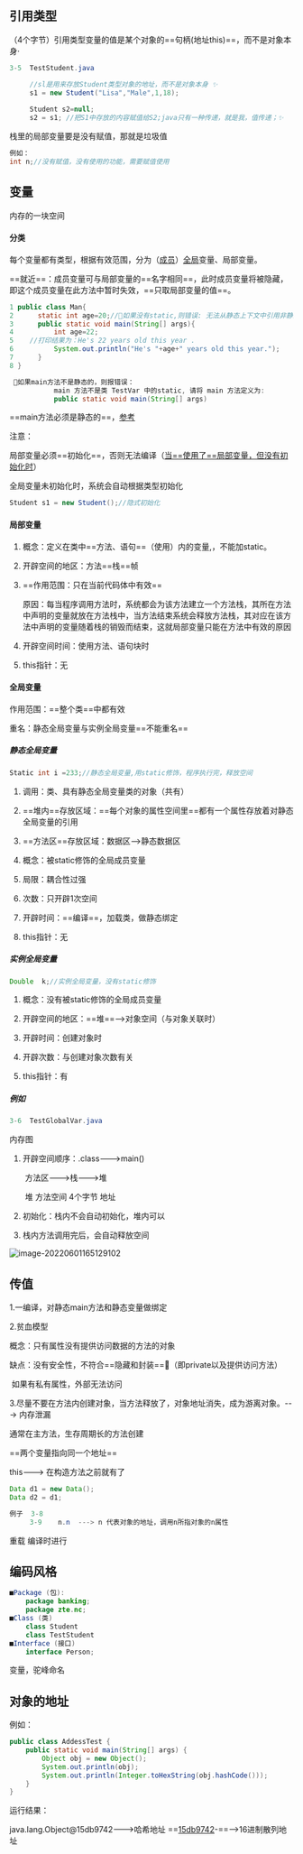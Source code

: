 ## 引用类型

（4个字节）引用类型变量的值是某个对象的==句柄(地址this)==，而不是对象本身·

```java
3-5  TestStudent.java

     //sl是用来存放Student类型对象的地址，而不是对象本身 ✨ 
     s1 = new Student("Lisa","Male",1,18);
       
     Student s2=null;
     s2 = s1; //把S1中存放的内容赋值给S2;java只有一种传递，就是我，值传递；✨  

```

栈里的局部变量要是没有赋值，那就是垃圾值

~~~java
例如：
int n;//没有赋值，没有使用的功能，需要赋值使用
~~~

## 变量

内存的一块空间

#### 分类

每个变量都有类型，根据有效范围，分为（<u>成员</u>）<u>全局</u>变量、局部变量。

==就近==：成员变量可与局部变量的==名字相同==，此时成员变量将被隐藏，即这个成员变量在此方法中暂时失效，==只取局部变量的值==。

~~~java
1 public class Man{
2      static int age=20;//👀如果没有static,则错误: 无法从静态上下文中引用非静态 变量 age
3      public static void main(String[] args){
4          int age=22;
5    //打印结果为：He's 22 years old this year .
6          System.out.println("He's "+age+" years old this year.");
7      }
8 } 
~~~

~~~java
 👀如果main方法不是静态的，则报错误：
           main 方法不是类 TestVar 中的static, 请将 main 方法定义为:
           public static void main(String[] args)
~~~

==main方法必须是静态的==，[参考](http://c.biancheng.net/view/972.html)

注意：

局部变量必须==初始化==，否则无法编译（<u>当==使用了==局部变量，但没有初始化时</u>）

全局变量未初始化时，系统会自动根据类型初始化

~~~java
Student s1 = new Student();//隐式初始化
~~~

#### 局部变量

1. 概念：定义在类中==方法、语句==（使用）内的变量,，不能加static。

2. 开辟空间的地区：方法==栈==帧

3. ==作用范围：只在当前代码体中有效==

   原因：每当程序调用方法时，系统都会为该方法建立一个方法栈，其所在方法中声明的变量就放在方法栈中，当方法结束系统会释放方法栈，其对应在该方法中声明的变量随着栈的销毁而结束，这就局部变量只能在方法中有效的原因

4. 开辟空间时间：使用方法、语句块时

5. this指针：无

#### 全局变量

作用范围：==整个类==中都有效

重名：静态全局变量与实例全局变量==不能重名==

##### 静态全局变量

~~~java
Static int i =233;//静态全局变量,用static修饰，程序执行完，释放空间
~~~

1. 调用：类、具有静态全局变量类的对象（共有）

2. ==堆内==存放区域：==每个对象的属性空间里==都有一个属性存放着对静态全局变量的引用
3. ==方法区==存放区域：数据区-->静态数据区
4. 概念：被static修饰的全局成员变量
5. 局限：耦合性过强
6. 次数：只开辟1次空间
7. 开辟时间：==编译==，加载类，做静态绑定
8. this指针：无

##### 实例全局变量

~~~java
Double  k;//实例全局变量，没有static修饰
~~~

1. 概念：没有被static修饰的全局成员变量

2. 开辟空间的地区：==堆==-->对象空间（与对象关联时）
3. 开辟时间：创建对象时
4. 开辟次数：与创建对象次数有关
5. this指针：有

##### 例如

~~~java
3-6  TestGlobalVar.java
~~~

内存图

1. 开辟空间顺序：.class--->main()

   ​						 方法区--->栈--->堆

   ​					堆 方法空间   4个字节   地址

2. 初始化：栈内不会自动初始化，堆内可以

3. 栈内方法调用完后，会自动释放空间

![image-20220601165129102](https://user-images.githubusercontent.com/107198282/181001595-d174a2dc-5186-43d2-a0d6-de402335f62a.png)


## 传值

1.一编译，对静态main方法和静态变量做绑定

2.贫血模型

概念：只有属性没有提供访问数据的方法的对象

缺点：没有安全性，不符合==隐藏和封装==👀（即private以及提供访问方法）

​		   如果有私有属性，外部无法访问

3.尽量不要在方法内创建对象，当方法释放了，对象地址消失，成为游离对象。--->    内存泄漏

通常在主方法，生存周期长的方法创建

==两个变量指向同一个地址==

this---> 在构造方法之前就有了

~~~java
Data d1 = new Data();
Data d2 = d1;
~~~

~~~java
例子  3-8
	 3-9	n.n  ---> n 代表对象的地址，调用n所指对象的n属性
~~~

重载    编译时进行

## 编码风格

~~~java
■Package (包): 
	package banking;
	package zte.nc;
■Class (类)
	class Student
	class TestStudent
■Interface (接口)
	interface Person;
~~~

变量，驼峰命名

## 对象的地址

例如：

~~~java
public class AddessTest {
	public static void main(String[] args) {
		Object obj = new Object();
        System.out.println(obj);
        System.out.println(Integer.toHexString(obj.hashCode()));
	}
}
~~~

运行结果：

java.lang.Object@15db9742--->哈希地址
==<u>15db9742</u>-==-->16进制散列地址
